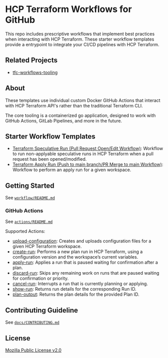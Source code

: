 # HCP Terraform Workflows for GitHub

This repo includes prescriptive workflows that implement best practices when interacting with HCP Terraform. These starter workflow templates provide a entrypoint to integrate your CI/CD pipelines with HCP Terraform.

## Related Projects
* [tfc-workflows-tooling](https://github.com/hashicorp/tfc-workflows-tooling)

## About

These templates use individual custom Docker GitHub Actions that interact with HCP Terraform API's rather than the traditional Terraform CLI.

The core tooling is a containerized go application, designed to work with GitHub Actions, GitLab Pipelines, and more in the future.

## Starter Workflow Templates

* [Terraform Speculative Run (Pull Request Open/Edit Workflow)](https://github.com/hashicorp/tfc-workflows-github/blob/main/workflow-templates/hcp-terraform.speculative-run.workflow.yml): Workflow to run non-applyable speculative runs in HCP Terraform when a pull request has been opened/modified.
* [Terraform Apply Run (Push to main branch/PR Merge to main Workflow)](https://github.com/hashicorp/tfc-workflows-github/blob/main/workflow-templates/hcp-terraform.apply-run.workflow.yml): Workflow to perform an apply run for a given workspace.


## Getting Started

See [`workflow/README.md`](https://github.com/hashicorp/tfc-workflows-github/blob/main/workflow-templates/README.md)

### GitHub Actions

See [`actions/README.md`](https://github.com/hashicorp/tfc-workflows-github/blob/main/actions/README.md)

Supported Actions:
* [upload-configuration](https://github.com/hashicorp/tfc-workflows-github/blob/main/actions/upload-configuration/action.yml): Creates and uploads configuration files for a given HCP Terraform workspace.
* [create-run](https://github.com/hashicorp/tfc-workflows-github/blob/main/actions/create-run/action.yml): Performs a new plan run in HCP Terraform, using a configuration version and the workspace’s current variables.
* [apply-run](https://github.com/hashicorp/tfc-workflows-github/blob/main/actions/apply-run/action.yml): Applies a run that is paused waiting for confirmation after a plan.
* [discard-run](https://github.com/hashicorp/tfc-workflows-github/blob/main/actions/discard-run/action.yml): Skips any remaining work on runs that are paused waiting for confirmation or priority.
* [cancel-run](https://github.com/hashicorp/tfc-workflows-github/blob/main/actions/cancel-run/action.yml): Interrupts a run that is currently planning or applying.
* [show-run](https://github.com/hashicorp/tfc-workflows-github/blob/main/actions/show-run/action.yml): Returns run details for the corresponding Run ID.
* [plan-output](https://github.com/hashicorp/tfc-workflows-github/blob/main/actions/plan-output/action.yml): Returns the plan details for the provided Plan ID.

## Contributing Guideline

See [`docs/CONTRIBUTING.md`](https://github.com/hashicorp/tfc-workflows-github/blob/main/docs/CONTRIBUTING.md)

## License

[Mozilla Public License v2.0](https://github.com/hashicorp/tfc-workflows-github/blob/main/LICENSE)
